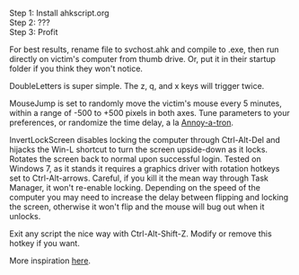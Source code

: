 Step 1: Install ahkscript.org  
Step 2: ???  
Step 3: Profit

For best results, rename file to svchost.ahk and compile to .exe, then run directly on victim's computer from thumb drive. Or, put it in their startup folder if you think they won't notice.

DoubleLetters is super simple. The z, q, and x keys will trigger twice.

MouseJump is set to randomly move the victim's mouse every 5 minutes, within a range of -500 to +500 pixels in both axes. Tune parameters to your preferences, or randomize the time delay, a la [Annoy-a-tron](http://www.thinkgeek.com/product/b278/).

InvertLockScreen disables locking the computer through Ctrl-Alt-Del and hijacks the Win-L shortcut to turn the screen upside-down as it locks. Rotates the screen back to normal upon successful login. Tested on Windows 7, as it stands it requires a graphics driver with rotation hotkeys set to Ctrl-Alt-arrows. Careful, if you kill it the mean way through Task Manager, it won't re-enable locking. Depending on the speed of the computer you may need to increase the delay between flipping and locking the screen, otherwise it won't flip and the mouse will bug out when it unlocks.

Exit any script the nice way with Ctrl-Alt-Shift-Z. Modify or remove this hotkey if you want.

More inspiration [here](http://www.howtogeek.com/57552/the-10-most-ridiculously-awesome-geeky-computer-pranks/).
